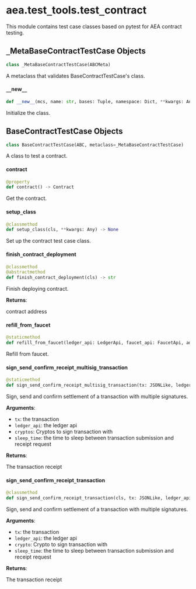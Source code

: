 <a id="aea.test_tools.test_contract"></a>

# aea.test`_`tools.test`_`contract

This module contains test case classes based on pytest for AEA contract testing.

<a id="aea.test_tools.test_contract._MetaBaseContractTestCase"></a>

## `_`MetaBaseContractTestCase Objects

```python
class _MetaBaseContractTestCase(ABCMeta)
```

A metaclass that validates BaseContractTestCase's class.

<a id="aea.test_tools.test_contract._MetaBaseContractTestCase.__new__"></a>

#### `__`new`__`

```python
def __new__(mcs, name: str, bases: Tuple, namespace: Dict, **kwargs: Any) -> Type
```

Initialize the class.

<a id="aea.test_tools.test_contract.BaseContractTestCase"></a>

## BaseContractTestCase Objects

```python
class BaseContractTestCase(ABC, metaclass=_MetaBaseContractTestCase)
```

A class to test a contract.

<a id="aea.test_tools.test_contract.BaseContractTestCase.contract"></a>

#### contract

```python
@property
def contract() -> Contract
```

Get the contract.

<a id="aea.test_tools.test_contract.BaseContractTestCase.setup_class"></a>

#### setup`_`class

```python
@classmethod
def setup_class(cls, **kwargs: Any) -> None
```

Set up the contract test case class.

<a id="aea.test_tools.test_contract.BaseContractTestCase.finish_contract_deployment"></a>

#### finish`_`contract`_`deployment

```python
@classmethod
@abstractmethod
def finish_contract_deployment(cls) -> str
```

Finish deploying contract.

**Returns**:

contract address

<a id="aea.test_tools.test_contract.BaseContractTestCase.refill_from_faucet"></a>

#### refill`_`from`_`faucet

```python
@staticmethod
def refill_from_faucet(ledger_api: LedgerApi, faucet_api: FaucetApi, address: str) -> None
```

Refill from faucet.

<a id="aea.test_tools.test_contract.BaseContractTestCase.sign_send_confirm_receipt_multisig_transaction"></a>

#### sign`_`send`_`confirm`_`receipt`_`multisig`_`transaction

```python
@staticmethod
def sign_send_confirm_receipt_multisig_transaction(tx: JSONLike, ledger_api: LedgerApi, cryptos: List[Crypto], sleep_time: float = 2.0) -> JSONLike
```

Sign, send and confirm settlement of a transaction with multiple signatures.

**Arguments**:

- `tx`: the transaction
- `ledger_api`: the ledger api
- `cryptos`: Cryptos to sign transaction with
- `sleep_time`: the time to sleep between transaction submission and receipt request

**Returns**:

The transaction receipt

<a id="aea.test_tools.test_contract.BaseContractTestCase.sign_send_confirm_receipt_transaction"></a>

#### sign`_`send`_`confirm`_`receipt`_`transaction

```python
@classmethod
def sign_send_confirm_receipt_transaction(cls, tx: JSONLike, ledger_api: LedgerApi, crypto: Crypto, sleep_time: float = 2.0) -> JSONLike
```

Sign, send and confirm settlement of a transaction with multiple signatures.

**Arguments**:

- `tx`: the transaction
- `ledger_api`: the ledger api
- `crypto`: Crypto to sign transaction with
- `sleep_time`: the time to sleep between transaction submission and receipt request

**Returns**:

The transaction receipt

